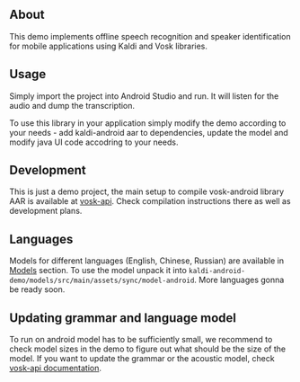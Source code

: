 ## About

This demo implements offline speech recognition and speaker identification for mobile applications using Kaldi and Vosk libraries.

## Usage

Simply import the project into Android Studio and run. It will listen for the audio and dump the transcription.

To use this library in your application simply modify the demo according to your needs - add kaldi-android aar
to dependencies, update the model and modify java UI code accodring to your needs.

## Development

This is just a demo project, the main setup to compile vosk-android
library AAR is available at [vosk-api](http://github.com/alphacep/vosk-api). Check
compilation instructions there as well as development plans.

## Languages

Models for different languages (English, Chinese, Russian) are available in
[Models](https://github.com/alphacep/vosk-api/blob/master/doc/models.md) section. To use the model unpack it into
```kaldi-android-demo/models/src/main/assets/sync/model-android```. More languages gonna be ready soon.

## Updating grammar and language model

To run on android model has to be sufficiently small, we recommend to check model sizes in the demo to figure out what should be the size of the model. If you want to update the grammar or the acoustic model, check [vosk-api documentation](https://github.com/alphacep/vosk-api/blob/master/doc/adapation.md).
